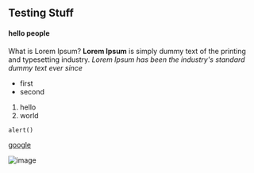 ## Testing Stuff

#### hello people

What is Lorem Ipsum?
**Lorem Ipsum** is simply dummy text of the printing and typesetting industry. _Lorem Ipsum has been the industry's standard dummy text ever since_

- first
- second

1. hello
2. world

```
alert()
```

[google](https://www.google.com)

![image](https://images.pexels.com/photos/15509057/pexels-photo-15509057/free-photo-of-fashion-man-love-people.jpeg?auto=compress&cs=tinysrgb&w=600&lazy=load)

